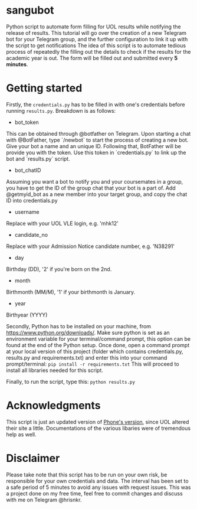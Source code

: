 # sangubot
Python script to automate form filling for UOL results while notifying the release of results. This tutorial will go over the creation of a new Telegram bot for your Telegram group, and the further configuration to link it up with the script to get notifications The idea of this script is to automate tedious process of repeatedly the filling out the details to check if the results for the academic year is out. The form will be filled out and submitted every **5 minutes**.

# Getting started
Firstly, the `credentials.py` has to be filled in with one's credentials before running `results.py`.
Breakdown is as follows:

- bot_token

<p>This can be obtained through @botfather on Telegram. Upon starting a chat with @BotFather, type `/newbot` to start the process of creating a new bot. Give your bot a name and an unique ID. Following that, BotFather will be provide you with the token. Use this token in `credentials.py` to link up the bot and `results.py` script.</p>

- bot_chatID

<p>Assuming you want a bot to notify you and your coursemates in a group, you have to get the ID of the group chat that your bot is a part of. Add @getmyid_bot as a new member into your target group, and copy the chat ID into credentials.py</p>

- username

<p>Replace with your UOL VLE login, e.g. 'mhk12'</p>

- candidate_no

<p>Replace with your Admission Notice candidate number, e.g. 'N38291'</p>

- day

<p>Birthday (DD), '2' if you're born on the 2nd.</p>

- month

<p>Birthmonth (MM/M), '1' if your birthmonth is January.</p>

- year

Birthyear (YYYY)

Secondly, 
Python has to be installed on your machine, from https://www.python.org/downloads/. Make sure python is set as an environment variable for your terminal/command prompt, this option can be found at the end of the Python setup. Once done, open a command prompt at your local version of this project (folder which contains credentials.py, results.py and requirements.txt) and enter this into your command prompt/terminal: `pip install -r requirements.txt` This will proceed to install all libraries needed for this script.

Finally, to run the script, type this: `python results.py`

# Acknowledgments
This script is just an updated version of [Phone's version](https://github.com/phonethantko/uolresults2018), since UOL altered their site a little. Documentations of the various libaries were of tremendous help as well.

# Disclaimer
Please take note that this script has to be run on your own risk, be responsible for your own credentials and data. The interval has been set to a safe period of 5 minutes to avoid any issues with request issues. This was a project done on my free time, feel free to commit changes and discuss with me on Telegram @hrisnkr.
